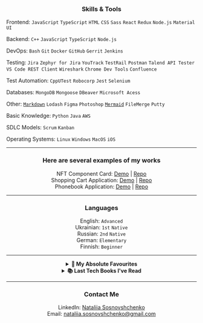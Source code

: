 <h3 align="center">
Skills & Tools
</h3>

Frontend:
<code>JavaScript</code>
<code>TypeScript</code>
<code>HTML</code>
<code>CSS</code>
<code>Sass</code>
<code>React</code>
<code>Redux</code>
<code>Node.js</code>
<code>Material UI</code>

Backend:
<code>C++</code>
<code>JavaScript</code>
<code>TypeScript</code>
<code>Node.js</code>

DevOps:
<code>Bash</code>
<code>Git</code>
<code>Docker</code>
<code>GitHub</code>
<code>Gerrit</code>
<code>Jenkins</code>

Testing:
<code>Jira</code>
<code>Zephyr for Jira</code>
<code>YouTrack</code>
<code>TestRail</code>
<code>Postman</code>
<code>Talend API Tester</code>
<code>VS Code REST Client</code>
<code>Wireshark</code>
<code>Chrome Dev Tools</code>
<code>Confluence</code>

Test Automation:
<code>CppUTest</code>
<code>Robocorp</code>
<code>Jest</code>
<code>Selenium</code>

Databases:
<code>MongoDB</code>
<code>Mongoose</code>
<code>DBeaver</code>
<code>Microsoft Acess</code>

Other:
<code><a href="https://www.markdownguide.org/" target="_blank">Markdown</a></code>
<code>Lodash</code>
<code>Figma</code>
<code>Photoshop</code>
<code><a href="https://mermaid.js.org/#/" target="_blank">Mermaid</a></code>
<code>FileMerge</code>
<code>Putty</code>

Basic Knowledge:
<code>Python</code>
<code>Java</code>
<code>AWS</code>

SDLC Models:
<code>Scrum</code>
<code>Kanban</code>

Operating Systems:
<code>Linux</code>
<code>Windows</code>
<code>MacOS</code>
<code>iOS</code>

---

<h3 align="center">Here are several examples of my works</h3>

<p align="center">
	NFT Component Card: 
	<a href="https://sonata22.github.io/nft-preview-card-component/" target="_blank">Demo</a> |
	<a href="https://github.com/sonata22/nft-preview-card-component" target="_blank">Repo</a>
	<br>
	Shopping Cart Application:
	<a href="https://bof-frontend-project-advanced-qpdtga5gj-sonata22.vercel.app/" target="_blank">Demo</a> |
	<a href="https://github.com/sonata22/BOF-frontend-advanced-project" target="_blank">Repo</a>
	<br>
	Phonebook Application:
	<a href="https://fullstack-part3-phonebook-piz7.onrender.com/" target="_blank">Demo</a> |
	<a href="https://github.com/sonata22/FullStack_part3?tab=readme-ov-file" target="_blank">Repo</a>
</p>

---

<h3 align="center">Languages</h3>

<p align="center">
	English: <code>Advanced</code><br>
	Ukrainian: <code>1st</code> <code>Native</code><br>
	Russian: <code>2nd</code> <code>Native</code><br>
	German: <code>Elementary</code><br>
	Finnish: <code>Beginner</code><br>
</p>

---

<details align="center">	
  <summary><b>💯 My Absolute Favourites</b></summary>
	<a href="https://cssbattle.dev/player/sonata22" target="_blank">cssbattle.dev/sonata22</a>
	<br>
	<a href="https://www.codewars.com/users/sonata22" target="_blank">codewars.com/sonata22</a>
	<br>
	<a href="https://codepen.io/sonata22" target="_blank">codepen.io/sonata22</a>
</details>
<details align="center">	
  <summary><b>📚 Last Tech Books I've Read</b></summary>
	<table align="center">
	<tbody>
		<tr>
			<th>#</th>
			<th>Title</th>
			<th>Author</th>
			<th>Date Finished</th>
		</tr>
		<tr>
			<td><img src="https://github.com/getify/You-Dont-Know-JS/raw/1st-ed/up%20%26%20going/cover.jpg" alt=YDKJS_book1 height="55"/></td>
			<td><a href="https://github.com/getify/You-Dont-Know-JS/tree/1st-ed/up%20%26%20going" target="_blank"><strong>You Don't Know JS: Up & Going</strong></a></td>
			<td><em>Kyle Simpson</em></td>
			<td>In Progress</td>
		</tr>
		<tr>
			<td><img src="https://mdg.imgix.net/assets/images/book-cover.jpg?auto=format&fit=clip&q=40&w=1080" alt=theMarkdownGuide height="55"/></td>
			<td><a href="https://github.com/mattcone/markdown-guide-book" target="_blank"><strong>The Markdown Guide</strong></a></td>
			<td><em>By Matt Cone</em></td>
			<td>September 22, 2023</td>
		</tr>
	</tbody>
</table>
</details>

---

<h3 align="center">
Contact Me
</h3>

<p align="center">
	LinkedIn: <a href="https://www.linkedin.com/in/nataliia-sosnovshchenko/" target="_blank">Nataliia Sosnovshchenko</a>
	<br>
	Email: <a href="mailto:nataliia.sosnovshchenko@gmail.com" target="_blank">nataliia.sosnovshchenko@gmail.com</a>
</p>

